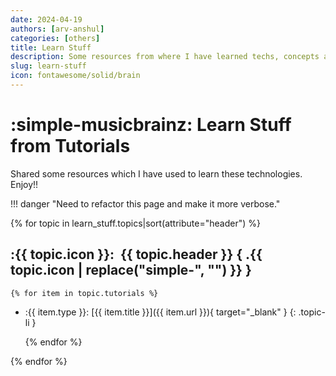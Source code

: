 ```yaml
---
date: 2024-04-19
authors: [arv-anshul]
categories: [others]
title: Learn Stuff
description: Some resources from where I have learned techs, concepts and more. Just a small collection.
slug: learn-stuff
icon: fontawesome/solid/brain
---
```


<style>
  .md-typeset ul:has(.topic-li) {
    list-style-type: none;
  }
</style>

# :simple-musicbrainz: Learn Stuff from Tutorials

Shared some resources which I have used to learn these technologies. Enjoy!!

<!-- more -->

!!! danger "Need to refactor this page and make it more verbose."

{% for topic in learn_stuff.topics|sort(attribute="header") %}

## :{{ topic.icon }}:&nbsp; **{{ topic.header }}** { .{{ topic.icon | replace("simple-", "") }} }

    {% for item in topic.tutorials %}

- :{{ item.type }}: [{{ item.title }}]({{ item.url }}){ target="_blank" }
{: .topic-li }

    {% endfor %}

{% endfor %}
